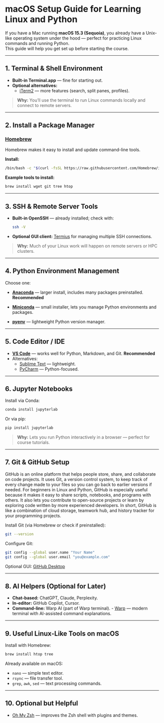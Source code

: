 # macOS Setup Guide for Learning Linux and Python

If you have a Mac running **macOS 15.3 (Sequoia)**, you already have a Unix-like operating system under the hood — perfect for practicing Linux commands and running Python.  
This guide will help you get set up before starting the course.

---

## 1. Terminal & Shell Environment

- **Built-in Terminal.app** — fine for starting out.
- **Optional alternatives:**
  - [iTerm2](https://iterm2.com/) — more features (search, split panes, profiles).

> **Why:** You’ll use the terminal to run Linux commands locally and connect to remote servers.

---

## 2. Install a Package Manager

### [Homebrew](https://brew.sh/)
Homebrew makes it easy to install and update command-line tools.

**Install:**
```bash
/bin/bash -c "$(curl -fsSL https://raw.githubusercontent.com/Homebrew/install/HEAD/install.sh)"
```

**Example tools to install:**
```bash
brew install wget git tree htop
```

---

## 3. SSH & Remote Server Tools

- **Built-in OpenSSH** — already installed; check with:
  ```bash
  ssh -V
  ```
- **Optional GUI client:** [Termius](https://termius.com/) for managing multiple SSH connections.

> **Why:** Much of your Linux work will happen on remote servers or HPC clusters.

---

## 4. Python Environment Management

Choose one:
- **[Anaconda](https://www.anaconda.com/)** — larger install, includes many packages preinstalled. **Recommended**

- **[Miniconda](https://docs.conda.io/en/latest/miniconda.html)** — small installer, lets you manage Python environments and packages.
- **[pyenv](https://github.com/pyenv/pyenv)** — lightweight Python version manager.

---

## 5. Code Editor / IDE

- **[VS Code](https://code.visualstudio.com/)** — works well for Python, Markdown, and Git. **Recommended**
- Alternatives:
  - [Sublime Text](https://www.sublimetext.com/) — lightweight.
  - [PyCharm](https://www.jetbrains.com/pycharm/) — Python-focused.

---

## 6. Jupyter Notebooks

Install via Conda:
```bash
conda install jupyterlab
```
Or via pip:
```bash
pip install jupyterlab
```

> **Why:** Lets you run Python interactively in a browser — perfect for course tutorials.

---

## 7. Git & GitHub Setup
GitHub is an online platform that helps people store, share, and collaborate on code projects. It uses Git, a version control system, to keep track of every change made to your files so you can go back to earlier versions if needed. For beginners in Linux and Python, GitHub is especially useful because it makes it easy to share scripts, notebooks, and programs with others. It also lets you contribute to open-source projects or learn by exploring code written by more experienced developers. In short, GitHub is like a combination of cloud storage, teamwork hub, and history tracker for your programming projects.

Install Git (via Homebrew or check if preinstalled):
```bash
git --version
```

Configure Git:
```bash
git config --global user.name "Your Name"
git config --global user.email "you@example.com"
```

Optional GUI: [GitHub Desktop](https://desktop.github.com/)

---

## 8. AI Helpers (Optional for Later)

- **Chat-based:** ChatGPT, Claude, Perplexity.
- **In-editor:** GitHub Copilot, Cursor.
- **Command-line:** Warp AI (part of Warp terminal).   - [Warp](https://www.warp.dev/) — modern terminal with AI-assisted command explanations.


---

## 9. Useful Linux-Like Tools on macOS

Install with Homebrew:
```bash
brew install htop tree
```

Already available on macOS:
- `nano` — simple text editor.
- `rsync` — file transfer tool.
- `grep`, `awk`, `sed` — text processing commands.

---

## 10. Optional but Helpful

- [Oh My Zsh](https://ohmyz.sh/) — improves the Zsh shell with plugins and themes.

